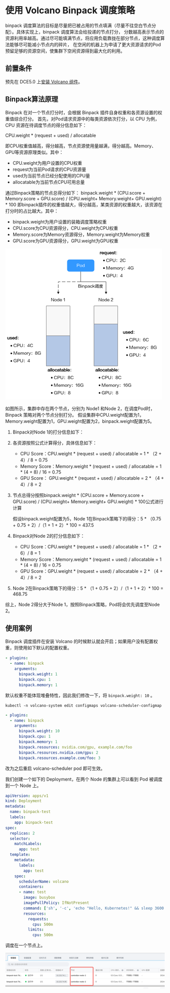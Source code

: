 # 使用 Volcano Binpack 调度策略

binpack 调度算法的目标是尽量把已被占用的节点填满（尽量不往空白节点分配）。具体实现上，binpack 调度算法会给投递的节点打分，
分数越高表示节点的资源利用率越高。通过尽可能填满节点，将应用负载靠拢在部分节点，这种调度算法能够尽可能减小节点内的碎片，
在空闲的机器上为申请了更大资源请求的Pod预留足够的资源空间，使集群下空闲资源得到最大化的利用。

## 前置条件

预先在 DCE5.0 上[安装 Volcano 组件](https://docs.daocloud.io/kpanda/user-guide/gpu/volcano/volcano_user_guide/)。

## Binpack算法原理

Binpack 在对一个节点打分时，会根据 Binpack 插件自身权重和各资源设置的权重值综合打分。
首先，对Pod请求资源中的每类资源依次打分，以 CPU 为例，CPU 资源在待调度节点的得分信息如下：

CPU.weight * (request + used) / allocatable

即CPU权重值越高，得分越高，节点资源使用量越满，得分越高。Memory、GPU等资源原理类似。其中：

- CPU.weight为用户设置的CPU权重
- request为当前Pod请求的CPU资源量
- used为当前节点已经分配使用的CPU量
- allocatable为当前节点CPU可用总量
   

通过Binpack策略的节点总得分如下：
binpack.weight * (CPU.score + Memory.score + GPU.score) / (CPU.weight+ Memory.weight+ GPU.weight) * 100
即binpack插件的权重值越大，得分越高，某类资源的权重越大，该资源在打分时的占比越大。其中：

- binpack.weight为用户设置的装箱调度策略权重
- CPU.score为CPU资源得分，CPU.weight为CPU权重
- Memory.score为Memory资源得分，Memory.weight为Memory权重
- GPU.score为GPU资源得分，GPU.weight为GPU权重

![原理](../images/volcano-binpack1.png)

如图所示，集群中存在两个节点，分别为 Node1 和Node 2，在调度Pod时，Binpack 策略对两个节点分别打分。
假设集群中CPU.weight配置为1，Memory.weight配置为1，GPU.weight配置为2，binpack.weight配置为5。

1. Binpack对Node 1的打分信息如下：
  
2. 各资源按照公式计算得分，具体信息如下：
  
    - CPU Score：CPU.weight * (request + used) / allocatable = 1 * （2 + 4）/ 8 = 0.75
    - Memory Score：Memory.weight * (request + used) / allocatable = 1 * (4 + 8) / 16 = 0.75
    - GPU Score： GPU.weight * (request + used) / allocatable = 2 * （4 + 4）/ 8 = 2
    
3. 节点总得分按照binpack.weight * (CPU.score + Memory.score + GPU.score) / (CPU.weight+ Memory.weight+ GPU.weight) * 100公式进行计算

   假设binpack.weight配置为5，Node 1在Binpack策略下的得分：5 * （0.75 + 0.75 + 2）/（1 + 1 + 2）* 100 = 437.5

4. Binpack对Node 2的打分信息如下：
  
    - CPU Score：CPU.weight * (request + used) / allocatable = 1 * （2 + 6）/ 8 = 1
    - Memory Score：Memory.weight * (request + used) / allocatable = 1 * (4 + 8) / 16 = 0.75
    - GPU Score：GPU.weight * (request + used) / allocatable = 2 * （4 + 4）/ 8 = 2
    
5. Node 2在Binpack策略下的得分：5 * （1 + 0.75 + 2）/（1 + 1 + 2）* 100 = 468.75
  

综上，Node 2得分大于Node 1，按照Binpack策略，Pod将会优先调度至Node 2。

## 使用案例

Binpack 调度插件在安装 Volcano 的时候默认就会开启；如果用户没有配置权重，则使用如下默认的配置权重。

```yaml
- plugins:  
  - name: binpack  
    arguments:  
      binpack.weight: 1  
      binpack.cpu: 1  
      binpack.memory: 1
```

默认权重不能体现堆叠特性，因此我们修改一下，将 `binpack.weight: 10` 。

```shell
kubectl -n volcano-system edit configmaps volcano-scheduler-configmap
```

```yaml
- plugins:  
  - name: binpack  
    arguments:  
      binpack.weight: 10  
      binpack.cpu: 1  
      binpack.memory: 1  
      binpack.resources: nvidia.com/gpu, example.com/foo  
      binpack.resources.nvidia.com/gpu: 2  
      binpack.resources.example.com/foo: 3
```

改为之后重启 volcano-scheduler pod 即可生效。

我们创建一个如下的 Deployment，在两个 Node 的集群上可以看到 Pod 被调度到一个 Node 上。

```yaml
apiVersion: apps/v1  
kind: Deployment  
metadata:  
  name: binpack-test  
  labels:  
    app: binpack-test  
spec:  
  replicas: 2  
  selector:  
    matchLabels:  
      app: test  
  template:  
    metadata:  
      labels:  
        app: test  
    spec:  
      schedulerName: volcano  
      containers:  
      - name: test  
        image: busybox  
        imagePullPolicy: IfNotPresent  
        command: ['sh', '-c', 'echo "Hello, Kubernetes!" && sleep 3600']  
        resources:  
          requests:  
            cpu: 500m  
          limits:  
            cpu: 500m
```

调度在一个节点上。

![结果](../images/volcano-binpacknode.png)


